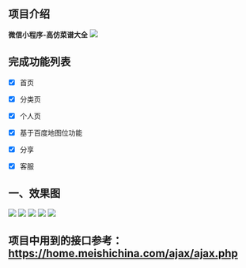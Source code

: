 
## 项目介绍

**微信小程序-高仿菜谱大全**
![](./images/xc.png)
## 完成功能列表

- [x] 首页

- [x] 分类页

- [x] 个人页

- [x] 基于百度地图位功能

- [x] 分享

- [x] 客服


## 一、效果图

![](./images/1.png)
![](./images/2.png)
![](./images/3.png)
![](./images/4.png)
![](./images/5.png)

## 项目中用到的接口参考：https://home.meishichina.com/ajax/ajax.php

